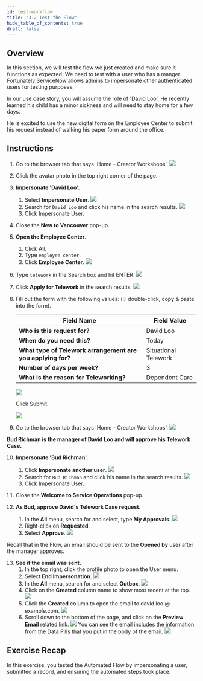 ```yaml
---
id: test-workflow
title: "3.2 Test the Flow"
hide_table_of_contents: true
draft: false
---
```


## Overview

In this section, we will test the flow we just created and make sure it functions as expected. We need to test with a user who has a manger. Fortunately ServiceNow allows admins to impersonate other authenticated users for testing purposes.

In our use case story, you will assume the role of 'David Loo'. He recently learned his child has a minor sickness and will need to stay home for a few days.

He is excited to use the new digital form on the Employee Center to submit his request instead of walking his paper form around the office. 


## Instructions

1. Go to the browser tab that says 'Home - Creator Workshops'.
![](../images/2023-10-21-19-32-44.png)


2. Click the avatar photo in the top right corner of the page. 


3. **Impersonate 'David Loo'.**
   1. Select **Impersonate User**.
   ![](../images/2023-11-03-16-53-24.png)
   2. Search for `David Loo` and click his name in the search results.
   ![](../images/2023-11-03-16-54-41.png)
   3. Click <span className="button-purple-square">Impersonate User</span>.


4. Close the **New to Vancouver** pop-up.


5. **Open the Employee Center**.
    1. Click All.
    2. Type `employee center`.
    3. Click **Employee Center**.
    ![](../images/2023-10-21-19-35-49.png)


6. Type `telework` in the Search box and hit ENTER.
![](../images/2023-11-03-16-58-31.png)


7. Click **Apply for Telework** in the search results.
![](../images/2023-11-03-16-59-05.png)


8. Fill out the form with the following values: (💡 double-click, copy & paste into the form).

    |Field Name               | Field Value
    |--------------------------- | --------------
    |**Who is this request for?**   | David Loo
    |**When do you need this?**     | Today
    |**What type of Telework arrangement are you applying for?** | Situational Telework
    |**Number of days per week?**   | 3
    |**What is the reason for Teleworking?** | Dependent Care

    ![](../images/2023-10-21-20-05-23.png)

    Click <span className="button-purple-square">Submit</span>.

    ![](../images/2023-10-21-20-09-15.png)


9. Go to the browser tab that says 'Home - Creator Workshops'.
![](../images/2023-11-03-20-38-10.png)


**Bud Richman is the manager of David Loo and will approve his Telework Case.**


10. **Impersonate 'Bud Richman'.**
    1. Click **Impersonate another user**.
    ![](../images/2023-11-03-20-43-07.png)
    2. Search for `Bud Richman` and click his name in the search results.
    ![](../images/2023-11-03-20-50-36.png)
    3. Click <span className="button-purple-square">Impersonate User</span>.


11. Close the **Welcome to Service Operations** pop-up.


12. **As Bud, approve David's Telework Case request.**
    1. In the **All** menu, search for and select, type **My Approvals**.
    ![](../images/2023-11-03-20-58-25.png)
    2. Right-click on **Requested**.
    3. Select **Approve**.
    ![](../images/2023-11-03-20-59-08.png)


Recall that in the Flow, an email should be sent to the **Opened by** user after the manager approves. 


13. **See if the email was sent.**
    1. In the top right, click the profile photo to open the User menu.
    2. Select  **End Impersonation**.
    ![](../images/2023-11-03-21-00-58.png)
    3. In the **All** menu, search for and select **Outbox**.
    ![](../images/2023-11-03-21-02-49.png)
    4. Click on the **Created** column name to show most recent at the top.
    ![](../images/2023-11-03-21-12-37.png)
    5. Click the **Created** column to open the email to david.loo @ example.com.
    ![](../images/2023-11-03-21-08-48.png)
    6. Scroll down to the bottom of the page, and click on the **Preview Email** related link.
    ![](../images/2023-11-03-21-11-43.png)
    You can see the email includes the information from the Data Pills that you put in the body of the email.
    ![](../images/2023-11-03-21-15-29.png)


## Exercise Recap

In this exercise, you tested the Automated Flow by impersonating a user, submitted a record, and ensuring the automated steps took place. 